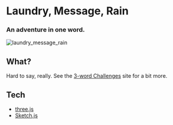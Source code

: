 # Laundry, Message, Rain
### An adventure in one word.

![laundry_message_rain](https://cloud.githubusercontent.com/assets/73099/7943558/353c50e8-0933-11e5-909c-9b6ea7614c81.png)

## What?

Hard to say, really. See the [3-word Challenges](http://heyanderson.com/projects/challenges) site for a bit more.

## Tech

- [three.js](http://threejs.org/)
- [Sketch.js](http://soulwire.github.io/sketch.js/)
